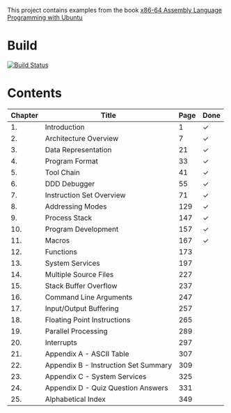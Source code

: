 
This project contains examples from the book
[x86-64 Assembly Language Programming with Ubuntu](http://www.egr.unlv.edu/~ed/x86.html)

# Build
[![Build Status](https://travis-ci.org/LukasWoodtli/LinuxAssemblyProgramming.svg?branch=master)](https://travis-ci.org/LukasWoodtli/LinuxAssemblyProgramming)

# Contents

| Chapter | Title                                 | Page | Done |
|---------|---------------------------------------|------|------|
|  1.     | Introduction                          |   1  |   ✓  |
|  2.     | Architecture Overview                 |   7  |   ✓  |
|  3.     | Data Representation                   |  21  |   ✓  |
|  4.     | Program Format                        |  33  |   ✓  |
|  5.     | Tool Chain                            |  41  |   ✓  |
|  6.     | DDD Debugger                          |  55  |   ✓  |
|  7.     | Instruction Set Overview              |  71  |   ✓  |
|  8.     | Addressing Modes                      | 129  |   ✓  |
|  9.     | Process Stack                         | 147  |   ✓  |
| 10.     | Program Development                   | 157  |   ✓  |
| 11.     | Macros                                | 167  |   ✓  |
| 12.     | Functions                             | 173  |      |
| 13.     | System Services                       | 197  |      |
| 14.     | Multiple Source Files                 | 227  |      |
| 15.     | Stack Buffer Overflow                 | 237  |      |
| 16.     | Command Line Arguments                | 247  |      |
| 17.     | Input/Output Buffering                | 257  |      |
| 18.     | Floating Point Instructions           | 265  |      |
| 19.     | Parallel Processing                   | 289  |      |
| 20.     | Interrupts                            | 297  |      |
| 21.     | Appendix A - ASCII Table              | 307  |      |
| 22.     | Appendix B - Instruction Set Summary  | 309  |      |
| 23.     | Appendix C - System Services          | 325  |      |
| 24.     | Appendix D - Quiz Question Answers    | 331  |      |
| 25.     | Alphabetical Index                    | 349  |      |
